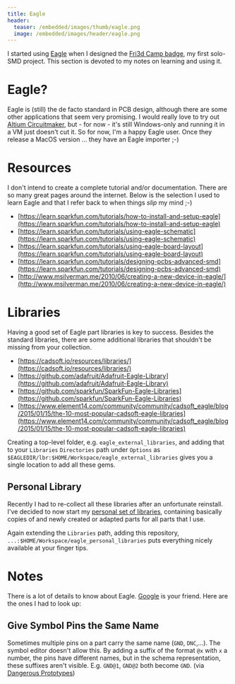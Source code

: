 ```yaml
---
title: Eagle
header:
  teaser: /embedded/images/thumb/eagle.png
  image: /embedded/images/header/eagle.png
---
```


I started using [Eagle](https://cadsoft.io) when I designed the [Fri3d Camp badge](Fri3d-Badge), my first solo-SMD project. This section is devoted to my notes on learning and using it.

# Eagle?

Eagle is (still) the de facto standard in PCB design, although there are some other applications that seem very promising. I would really love to try out [Altium Circuitmaker](http://circuitmaker.com), but - for now - it's still Windows-only and running it in a VM just doesn't cut it. So for now, I'm a happy Eagle user. Once they release a MacOS version ... they have an Eagle importer ;-)

# Resources

I don't intend to create a complete tutorial and/or documentation. There are so many great pages around the internet. Below is the selection I used to learn Eagle and that I refer back to when things _slip_ my mind ;-)

* [https://learn.sparkfun.com/tutorials/how-to-install-and-setup-eagle](https://learn.sparkfun.com/tutorials/how-to-install-and-setup-eagle)
* [https://learn.sparkfun.com/tutorials/using-eagle-schematic](https://learn.sparkfun.com/tutorials/using-eagle-schematic)
* [https://learn.sparkfun.com/tutorials/using-eagle-board-layout](https://learn.sparkfun.com/tutorials/using-eagle-board-layout)
* [https://learn.sparkfun.com/tutorials/designing-pcbs-advanced-smd](https://learn.sparkfun.com/tutorials/designing-pcbs-advanced-smd)
* [http://www.msilverman.me/2010/06/creating-a-new-device-in-eagle/](http://www.msilverman.me/2010/06/creating-a-new-device-in-eagle/)

# Libraries

Having a good set of Eagle part libraries is key to success. Besides the standard libraries, there are some additional libraries that shouldn't be missing from your collection.

* [https://cadsoft.io/resources/libraries/](https://cadsoft.io/resources/libraries/)
* [https://github.com/adafruit/Adafruit-Eagle-Library](https://github.com/adafruit/Adafruit-Eagle-Library)
* [https://github.com/sparkfun/SparkFun-Eagle-Libraries](https://github.com/sparkfun/SparkFun-Eagle-Libraries)
* [https://www.element14.com/community/community/cadsoft_eagle/blog/2015/01/15/the-10-most-popular-cadsoft-eagle-libraries](https://www.element14.com/community/community/cadsoft_eagle/blog/2015/01/15/the-10-most-popular-cadsoft-eagle-libraries)

Creating a top-level folder, e.g. `eagle_external_libraries`, and adding that to your `Libraries` `Directories` path under `Options` as `$EAGLEDIR/lbr:$HOME/Workspace/eagle_external_libraries` gives you a single location to add all these gems.

## Personal Library

Recently I had to re-collect all these libraries after an unfortunate reinstall. I've decided to now start my [personal set of libraries](https://github.com/christophevg/eagle_personal_libraries), containing basically copies of and newly created or adapted parts for all parts that I use.

Again extending the `Libraries` path, adding this repository, `...:$HOME/Workspace/eagle_personal_libraries` puts everything nicely available at your finger tips.

# Notes

There is a lot of details to know about Eagle. [Google](https://google.com) is your friend. Here are the ones I had to look up:

## Give Symbol Pins the Same Name

Sometimes multiple pins on a part carry the same name (`GND`, `DNC`,...). The symbol editor doesn't allow this. By adding a suffix of the format `@x` with `x` a number, the pins have different names, but in the schema representation, these suffixes aren't visible. E.g. `GND@1`, `GND@2` both become `GND`. (via [Dangerous Prototypes](http://dangerousprototypes.com/blog/2012/05/30/how-to-create-eagle-parts-with-pins-that-have-the-same-name/))
